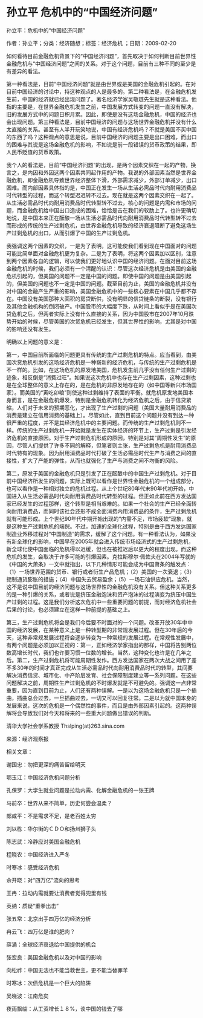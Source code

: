 # 孙立平  危机中的“中国经济问题”  
  
孙立平：危机中的“中国经济问题”  
作者：孙立平；分类：经济随想；标签：经济危机 ；日期：2009-02-20  
如何看待目前金融危机背景下的“中国经济问题”，首先取决于如何判断目前世界性金融危机与“中国经济问题”之间的关系。对于这个问题，目前有三种不同的至少是有差异的看法。  
第一种看法是，目前“中国经济问题”就是由世界或是美国的金融危机引起的。在对目前中国经济的讨论中，持这种观点的人是最多的。第二种看法是，在金融危机发生前，中国的经济就已经出现问题了。著名经济学家吴敬琏先生就是这种看法。他指的主要是，在世界金融危机发生之前，中国发展方式转变的问题一直没有解决，旧的发展方式中的问题日积月累。因此，即使是没有这场金融危机，中国的经济也会出现问题。第三种看法是，目前中国经济的问题与这场世界金融危机并没有什么太直接的关系。甚至有人半开玩笑地说，中国有经济危机吗？不就是美国不买中国的东西了吗？这种观点的意思是说，目前中国经济的问题主要是出口困难，而出口的困难与其说是这场金融危机的影响，不如说是前一段错误的货币政策的结果，即人民币贬值的货币政策。  
我个人的看法是，目前“中国经济问题”的出现，是两个因素交织在一起的产物，换言之，是内因和外因这两个因素共同起作用的产物。我说的外部因素当然是世界金融危机，即金融危机导致世界经济整体下滑，外部需求减少，外部订单减少，出口困难。而内部因素具体指的是，中国正在发生一场从生活必需品时代向耐用消费品时代转型的过程，而这个转型迟迟转不过去。现在就是这两个因素交织在一起了。从生活必需品时代向耐用消费品时代转型转不过去，核心的问题是内需和市场的问题，而金融危机给中国出口造成的困难，恰恰是击在我们的软肋上了。也许更确切地说，是中国本来正在酝酿一场从生活必需品时代向耐用消费品时代转型转不过去而形成的传统的生产过剩危机，由世界金融危机导致的经济衰退阻断了避免这场生产过剩危机的出口，从而引爆了中国的生产过剩危机。  
我强调这两个因素的交织，一是为了表明，这可能使我们看到现在中国面对的问题可能比简单面对金融危机更为复杂。二是为了表明，将这两个因素加以区别，注意到两个因素各自的逻辑，可以使我们更好地认识中国的经济问题。在面对目前这场金融危机的时候，我们必须有一个清醒的认识：尽管这次经济危机是由美国的金融危机引起的，但美国的问题不一定是中国的问题。即使中国的问题是由美国引起的，但美国的问题也不一定是中国的问题。截至目前为止，美国的金融危机并没有对中国的金融产生严重的影响，美国金融危机中的一些核心要素在中国几乎都不存在。中国没有美国那种大面积的房贷断供，没有明显的信贷链条的断裂，没有银行及其他金融机构的倒闭破产。中国股市的大幅度下跌，从时间上看似乎是在美国次贷危机之后，但两者实际上没有什么直接的关系，因为中国股市在2007年10月跌势开始的时候，尽管美国的次贷危机已经发生，但其世界性的影响，尤其是对中国的影响还没有发生。  
明确以上问题的意义是：  
第一，中国目前所面临的问题更具有传统的生产过剩危机的特点。应当看到，由美国次贷危机引发的这场经济危机是一种崭新的经济危机，与传统的生产过剩危机是不一样的。比如，在这场危机的原发地美国，危机发生前几乎没有任何生产过剩的迹象，相反倒是“消费过旺”。如果说这次危机中也存在生产过剩因素，这种过剩也是在全球整体的意义上存在的，是在危机的非原发地存在的（如中国等新兴市场国家）。而美国的“寅吃卯粮”则使这种过剩维持了表面的平衡。就危机原发地美国本身而言，是在金融危机爆发，特别是金融危机转化为经济危机之后，由于信贷紧缩，人们对于未来的预期恶化，才出现了生产过剩的问题（美国大量耐用消费品的消费是建立在信用消费的基础上）。尽管如此，直到目前这个问题并没有到达一种很严重的程度，并不是其经济危机中的主要问题。而传统的生产过剩危机则不一样。传统的生产过剩危机一开始就是发生在实体经济的环节上，生产过剩是引发经济危机的直接原因。对于生产过剩危机形成的原因，特别是对其“周期性发生”的原因，尽管人们提供了许多不同的解释，但笔者则主张，生产过剩危机是耐用消费品时代特有的现象。因为耐用消费品时代打破了生活必需品时代生产与消费之间的直接性，扩大了产能的弹性，从而也就强化了生产与消费之间不均衡的风险。  
第二，原发于美国的金融危机只是引发了正在酝酿中的中国生产过剩危机。对于目前中国经济所发生的问题，实际上既可以看作是世界性金融危机的一个组成部分，也可以看作是一种相对独立的危机过程。从上个世纪80年代末90年代初开始，中国进入从生活必需品时代向耐用消费品时代转型的过程。但正如此前在西方发达国家已经发生的过程那样，这个转型是相当艰难的。如果一个社会的生产已经全面转向耐用消费品，而同时该社会还形不成全面消费内用消费品的条件，生产过剩危机就有可能形成。上个世纪90年代中期开始出现的“内需不足，市场疲软”现象，就是这种生产过剩危机的端倪。不过，加速的全球化过程，特别是由于西方发达国家制造业外移过程对“中国制造”的需求，缓解了这个问题。有一种看法认为，如果没有新全球化的影响，中国早在2005年就会进入传统市场经济式的生产过剩危机，新全球化使中国面临的危机得以迟缓，但也在被推迟后以更大的程度出现。而这种危机的发生，会取决于许多可能的引爆因素。克拉斯穆尔·佩佐夫在2004年写就的《中国的大萧条》一文中就指出，以下几种情形可能会成为中国萧条的触发点：（1）一场世界范围的货币、银行或者衍生产品危机；（2）美国的一次衰退；（3）扼制通货膨胀的措施；（4）中国失去贸易盈余；（5）一场石油供应危机。当然，这不是说中国目前的经济问题与这场世界性的金融危机没有关系。但这种关系更多的是一种引爆的关系，或者说是挤压金融泡沫和资产泡沫的过程演变为挤压中国生产过剩的过程。这是我们分析这次危机中一些重要问题的前提，而对经济危机社会后果的讨论，也必须建立在这样一种前提的基础之上。  
第三，生产过剩危机将会是我们今后要不时面对的一个问题。改革开放30年中中国的经济发展，在某种意义上是一种转型期的非常规发展过程。但在30年后的今天，这种非常规发展过程将会逐步转变为一种常规的发展过程。在常规性发展中，有两个问题是必须加以正视的：第一，正如经济学家指出的那样，中国将告别两位数高增长时代，我们也许要习惯一位数的增长。当然，这种变化也许是在几年之后。第二，生产过剩危机将可能周期性发作。西方发达国家在两次大战之间用了差不多30年的时间才真正完成从生活必需品时代向耐用消费品时代的转型，其间要解决消费信贷、城市化、中产阶层发育、社会保障制度建立等一系列问题。在这些问题解决之前，周期性生产过剩危机的不时爆发就是不可避免的。强调这一点非常重要，因为直到目前为止，人们还有两种误解。一是以为这场金融危机只是一个插曲，插曲总会过去，一旦插曲过去，一切又可以回复往常。二是以为就中国本身的发展来说，这次的危机是一个偶然性的事件，而且是由外部因素引起的。这两种误解将会导致我们对今天和将来的一些重大问题做出错误的判断。  
清华大学社会学系教授 Thslping(at)263.sina.com  
来源：经济观察报  
  
相关文章：  
谢国忠：勿把更深的痛苦留给明天  
鄂玉江：中国经济危机问题分析  
孔保罗：大学生就业问题是拉动内需、化解金融危机的一张王牌  
马前卒：世界从来不简单，历史何尝会温柔？  
郎咸平：不是需求不足，是老百姓太穷  
刘以栋：华尔街的ＣＤＯ和扬州狮子头  
陈志武：冷静应对美国金融危机  
程晓农：中国经济进入严冬  
时寒冰：感受经济危机  
佘开晓：对“四万亿”流向的思考  
王冉：拉动内需就要让消费者觉得兜里有钱  
英纳：质疑“重拳出击”  
张五常：北京出手四万亿的经济分析  
冉云飞：四万亿是谁的肥肉？  
薛涌：全球经济衰退给中国提供的机会  
张宏良：美国金融危机以及对中国的影响  
向松祚：中国无法也不能当救世主，更不能当替罪羊  
时寒冰：次债危机是一个巨大的陷阱  
吴晓波：江南危矣  
夜雨飘临：从工资增长１８%，谈中国的钱去了哪